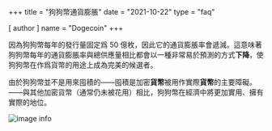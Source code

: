 +++
title = "狗狗幣通貨膨脹"
date = "2021-10-22"
type = "faq"

[ author ]
  name = "Dogecoin"
+++

因為狗狗幣每年的發行量固定爲 50 億枚，因此它的通貨膨脹率會遞減。這意味著狗狗幣每年的通貨膨脹率與總供應量相比都會以一種非常易於預測的方式**下降**，使狗狗幣在作爲貨幣的用途上成為完美的候選者。 

由於狗狗幣並不是用來囤積的——囤積是加密**貨幣**被用作實際**貨幣**的主要障礙。——與其他加密貨幣（通常仍未被花用）相比，狗狗幣在經濟中將更加實用、擁有實際的地位。

![image info](/assets/images/dogepedia/10.png)